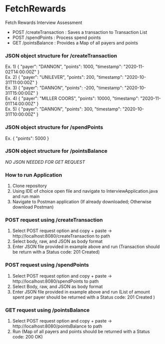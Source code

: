 # FetchRewards
Fetch Rewards Interview Assessment
 
* POST /createTransaction : Saves a transaction to Transaction List
* POST /spendPoints : Process spend points
* GET /pointsBalance : Provides a Map of all payers and points

### JSON object structure for /createTransaction ###
Ex. 1) { "payer": "DANNON", "points": 1000, "timestamp": "2020-11-02T14:00:00Z" }\
Ex. 2) { "payer": "UNILEVER", "points": 200, "timestamp": "2020-10-31T11:00:00Z" }\
Ex. 3) { "payer": "DANNON", "points": -200, "timestamp": "2020-10-31T15:00:00Z" }\
Ex. 4) { "payer": "MILLER COORS", "points": 10000, "timestamp": "2020-11-01T14:00:00Z" }\
Ex. 5) { "payer": "DANNON", "points": 300, "timestamp": "2020-10-31T10:00:00Z" }

### JSON object structure for /spendPoints ###
Ex. { "points": 5000 }


### JSON object structure for /pointsBalance ###
 *NO JSON NEEDED FOR GET REQUEST* 


### How to run Application ###
1. Clone repository
2. Using IDE of choice open file and navigate to InterviewApplication.java and run main
3. Navigate to Postman application (If already downloaded; Otherwise download Postman)

### POST request using /createTransaction ###
1. Select POST request option and copy + paste -> http://localhost:8080/createTransaction to path
2. Select body, raw, and JSON as body format
3. Enter JSON file provided in example above and run (Transaction should be return with a Status code: 201 Created)

### POST request using /spendPoints ###
1. Select POST request option and copy + paste -> http://localhost:8080/spendPoints to path
2. Select Body, raw, and JSON as body format
3. Enter JSON file provided in example above and run (List of amount spent per payer should be returned with a Status code: 201 Created )


### GET request using /pointsBalance ###
1. Select POST request option and copy + paste -> http://localhost:8080/pointsBalance to path
2. Run (Map of all payers and points should be returned with a Status code: 200 OK)
